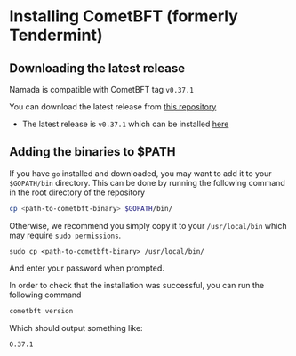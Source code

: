 # Installing CometBFT (formerly Tendermint)

## Downloading the latest release
Namada is compatible with CometBFT tag `v0.37.1`

You can download the latest release from [this repository](https://github.com/cometbft/cometbft/releases/)
- The latest release is `v0.37.1` which can be installed [here](https://github.com/cometbft/cometbft/releases/tag/v0.37.1)

## Adding the binaries to $PATH
If you have `go` installed and downloaded, you may want to add it to your `$GOPATH/bin` directory. This can be done by running the following command in the root directory of the repository

```bash
cp <path-to-cometbft-binary> $GOPATH/bin/
```

Otherwise, we recommend you simply copy it to your `/usr/local/bin` which may require `sudo permissions`.

`sudo cp <path-to-cometbft-binary> /usr/local/bin/`

And enter your password when prompted.

In order to check that the installation was successful, you can run the following command

```bash
cometbft version
```

Which should output something like:

```bash
0.37.1
```
